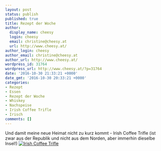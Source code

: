 ```yaml
---
layout: post
status: publish
published: true
title: Rezept der Woche
author:
  display_name: cheesy
  login: cheesy
  email: christine@cheesy.at
  url: http://www.cheesy.at/
author_login: cheesy
author_email: christine@cheesy.at
author_url: http://www.cheesy.at/
wordpress_id: 31764
wordpress_url: http://www.cheesy.at/?p=31764
date: '2016-10-30 21:33:21 +0000'
date_gmt: '2016-10-30 20:33:21 +0000'
categories:
- Rezept
- Essen
- Rezept der Woche
- Whiskey
- Nachspeise
- Irish Coffee Trifle
- Irisch
comments: []
---
```

Und damit meine neue Heimat nicht zu kurz kommt - Irish Coffee Trifle (ist zwar aus der Republik und nicht aus dem Norden, aber immerhin dieselbe Insel!)
[![Irish Coffee Trifle](http://www.cheesy.at/wp-content/uploads/Irish-Coffee-Trifle.jpg)](http://www.cheesy.at/rezepte/nachspeisen/irish-coffee-trifle/)
